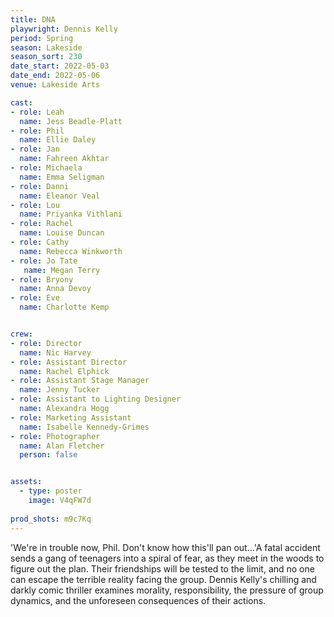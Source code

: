 ```yaml
---
title: DNA
playwright: Dennis Kelly
period: Spring
season: Lakeside
season_sort: 230
date_start: 2022-05-03
date_end: 2022-05-06
venue: Lakeside Arts

cast:
- role: Leah
  name: Jess Beadle-Platt
- role: Phil
  name: Ellie Daley
- role: Jan
  name: Fahreen Akhtar
- role: Michaela
  name: Emma Seligman
- role: Danni
  name: Eleanor Veal
- role: Lou
  name: Priyanka Vithlani
- role: Rachel
  name: Louise Duncan
- role: Cathy
  name: Rebecca Winkworth
- role: Jo Tate
   name: Megan Terry
- role: Bryony
  name: Anna Devoy
- role: Eve
  name: Charlotte Kemp


crew:
- role: Director
  name: Nic Harvey
- role: Assistant Director
  name: Rachel Elphick
- role: Assistant Stage Manager
  name: Jenny Tucker
- role: Assistant to Lighting Designer
  name: Alexandra Hogg  
- role: Marketing Assistant
  name: Isabelle Kennedy-Grimes  
- role: Photographer
  name: Alan Fletcher
  person: false


assets:
  - type: poster
    image: V4qFW7d
    
prod_shots: m9c7Kq
---
```


'We're in trouble now, Phil. Don't know how this'll pan out...'A fatal accident sends a gang of teenagers into a spiral of fear, as they meet in the woods to figure out the plan. Their friendships will be tested to the limit, and no one can escape the terrible reality facing the group. Dennis Kelly's chilling and darkly comic thriller examines morality, responsibility, the pressure of group dynamics, and the unforeseen consequences of their actions.

